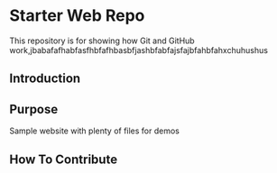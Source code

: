 # Starter Web Repo

This repository is for showing how Git and GitHub work,jbabafafhabfasfhbfafhbasbfjashbfabfajsfajbfahbfahxchuhushus
## Introduction 

## Purpose

Sample website with plenty of files for demos

## How To Contribute
<!-- copyright notice git 2021 version 2.4-->